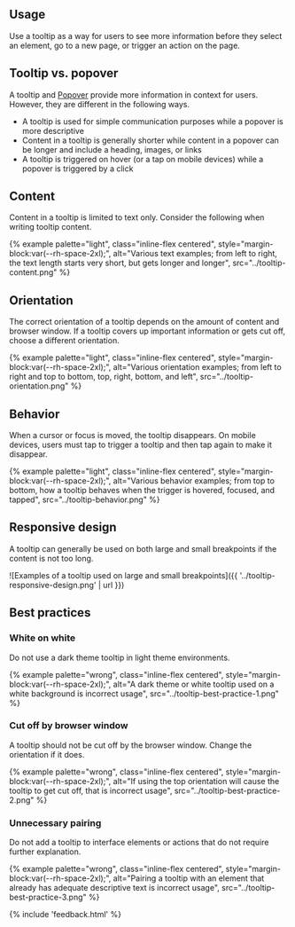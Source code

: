 ## Usage 
Use a tooltip as a way for users to see more information before they select an element, go to a new page, or trigger an action on the page.
## Tooltip vs. popover 
A tooltip and [Popover](/elements/popover) provide more information in context for users. However, they are different in the following ways.

- A tooltip is used for simple communication purposes while a popover is more descriptive
- Content in a tooltip is generally shorter while content in a popover can be longer and include a heading, images, or links
- A tooltip is triggered on hover (or a tap on mobile devices) while a popover is triggered by a click
## Content 
Content in a tooltip is limited to text only. Consider the following when writing tooltip content.

{% example palette="light",
          class="inline-flex centered",
          style="margin-block:var(--rh-space-2xl);",
          alt="Various text examples; from left to right, the text length starts very short, but gets longer and longer",
          src="../tooltip-content.png" %}


## Orientation 
The correct orientation of a tooltip depends on the amount of content and browser window. If a tooltip covers up important information or gets cut off, choose a different orientation.

{% example palette="light",
          class="inline-flex centered",
          style="margin-block:var(--rh-space-2xl);",
          alt="Various orientation examples; from left to right and top to bottom, top, right, bottom, and left",
          src="../tooltip-orientation.png" %}


## Behavior 
When a cursor or focus is moved, the tooltip disappears. On mobile devices, users must tap to trigger a tooltip and then tap again to make it disappear.

{% example palette="light",
          class="inline-flex centered",
          style="margin-block:var(--rh-space-2xl);",
          alt="Various behavior examples; from top to bottom, how a tooltip behaves when the trigger is hovered, focused, and tapped",
          src="../tooltip-behavior.png" %}


## Responsive design 
A tooltip can generally be used on both large and small breakpoints if the content is not too long.

![Examples of a tooltip used on large and small breakpoints]({{ '../tooltip-responsive-design.png' | url }})

## Best practices 
### White on white 
Do not use a dark theme tooltip in light theme environments.

{% example palette="wrong",
          class="inline-flex centered",
          style="margin-block:var(--rh-space-2xl);",
          alt="A dark theme or white tooltip used on a white background is incorrect usage",
          src="../tooltip-best-practice-1.png" %}


### Cut off by browser window 
A tooltip should not be cut off by the browser window. Change the orientation if it does.

{% example palette="wrong",
          class="inline-flex centered",
          style="margin-block:var(--rh-space-2xl);",
          alt="If using the top orientation will cause the tooltip to get cut off, that is incorrect usage",
          src="../tooltip-best-practice-2.png" %}


### Unnecessary pairing 
Do not add a tooltip to interface elements or actions that do not require further explanation.

{% example palette="wrong",
          class="inline-flex centered",
          style="margin-block:var(--rh-space-2xl);",
          alt="Pairing a tooltip with an element that already has adequate descriptive text is incorrect usage",
          src="../tooltip-best-practice-3.png" %}

{% include 'feedback.html' %}
